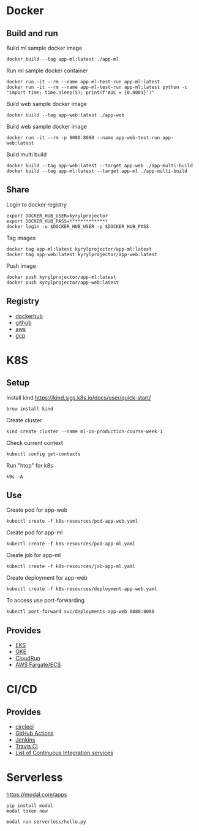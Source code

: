 # Docker 

## Build and run 

Build ml sample docker image 

```
docker build --tag app-ml:latest ./app-ml
```

Run ml sample docker container 

```
docker run -it --rm --name app-ml-test-run app-ml:latest
docker run -it --rm --name app-ml-test-run app-ml:latest python -c "import time; time.sleep(5); print(f'AUC = {0.0001}')"
```


Build web sample docker image 

```
docker build --tag app-web:latest ./app-web
```

Build web sample docker image 

```
docker run -it --rm -p 8080:8080 --name app-web-test-run app-web:latest
```


Build multi build 

```
docker build --tag app-web:latest --target app-web ./app-multi-build
docker build --tag app-ml:latest --target app-ml ./app-multi-build
```

## Share


Login to docker registry 

```
export DOCKER_HUB_USER=kyrylprojector
export DOCKER_HUB_PASS=**************
docker login -u $DOCKER_HUB_USER -p $DOCKER_HUB_PASS
```

Tag images


```
docker tag app-ml:latest kyrylprojector/app-ml:latest
docker tag app-web:latest kyrylprojector/app-web:latest
```


Push image 


```
docker push kyrylprojector/app-ml:latest
docker push kyrylprojector/app-web:latest
```

## Registry

- [dockerhub](https://hub.docker.com/)
- [github](https://github.com/features/packages)
- [aws](https://aws.amazon.com/ecr/)
- [gcp](https://cloud.google.com/container-registry)


# K8S

## Setup 

Install kind 
https://kind.sigs.k8s.io/docs/user/quick-start/

```
brew install kind
```

Create cluster

```
kind create cluster --name ml-in-production-course-week-1
```

Check current context

```
kubectl config get-contexts
```


Run "htop" for k8s 

```
k9s -A
```

## Use

Create pod for app-web

```
kubectl create -f k8s-resources/pod-app-web.yaml
```

Create pod for app-ml

```
kubectl create -f k8s-resources/pod-app-ml.yaml
```

Create job for app-ml

```
kubectl create -f k8s-resources/job-app-ml.yaml
```

Create deployment for app-web

```
kubectl create -f k8s-resources/deployment-app-web.yaml
```

To access use port-forwarding 

```
kubectl port-forward svc/deployments-app-web 8080:8080
```

## Provides 

- [EKS](https://aws.amazon.com/eks/)
- [GKE](https://cloud.google.com/kubernetes-engine)
- [CloudRun](https://cloud.google.com/run)
- [AWS Fargate/ECS](https://aws.amazon.com/fargate/)

# CI/CD 


## Provides 

- [circleci](https://circleci.com/)
- [GitHub Actions](https://docs.github.com/en/actions)
- [Jenkins](https://www.jenkins.io/)
- [Travis CI](https://www.travis-ci.com/)
- [List of Continuous Integration services](https://github.com/ligurio/awesome-ci)



# Serverless

https://modal.com/apps

```
pip install modal
modal token new
```

```
modal run serverless/hello.py
```